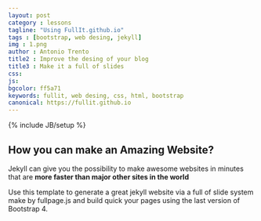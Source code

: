 ```yaml
---
layout: post
category : lessons
tagline: "Using FullIt.github.io"
tags : [bootstrap, web desing, jekyll]
img : 1.png
author : Antonio Trento
title2 : Improve the desing of your blog
title3 : Make it a full of slides
css: 
js: 
bgcolor: ff5a71
keywords: fullit, web desing, css, html, bootstrap
canonical: https://fullit.github.io
---
```

{% include JB/setup %}

## How you can make an Amazing Website?

Jekyll can give you the possibility to make awesome websites in minutes that are **more faster than major other sites in the world**

Use this template to generate a great jekyll website via a full of slide system make by fullpage.js and build quick your pages using the last version of Bootstrap 4.

